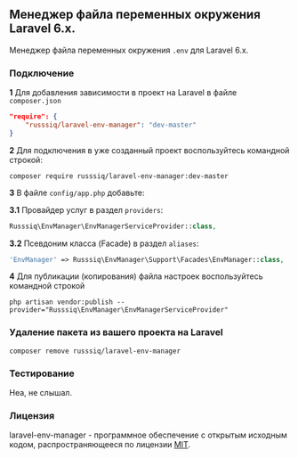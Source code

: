 ## Менеджер файла переменных окружения Laravel 6.x.

Менеджер файла переменных окружения `.env` для Laravel 6.x.

### Подключение

**1** Для добавления зависимости в проект на Laravel в файле `composer.json`
```json
"require": {
    "russsiq/laravel-env-manager": "dev-master"
}
```

**2** Для подключения в уже созданный проект воспользуйтесь командной строкой:
```console
composer require russsiq/laravel-env-manager:dev-master
```

**3** В файле `config/app.php` добавьте:

**3.1** Провайдер услуг в раздел `providers`:
```php
Russsiq\EnvManager\EnvManagerServiceProvider::class,
```

**3.2** Псевдоним класса (Facade) в раздел `aliases`:
```php
'EnvManager' => Russsiq\EnvManager\Support\Facades\EnvManager::class,
```

**4** Для публикации (копирования) файла настроек воспользуйтесь командной строкой
```console
php artisan vendor:publish --provider="Russsiq\EnvManager\EnvManagerServiceProvider"
```

### Удаление пакета из вашего проекта на Laravel
```console
composer remove russsiq/laravel-env-manager
```

### Тестирование

Неа, не слышал.

### Лицензия

laravel-env-manager - программное обеспечение с открытым исходным кодом, распространяющееся по лицензии [MIT](https://choosealicense.com/licenses/mit/).
